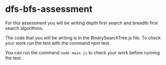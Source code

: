 # dfs-bfs-assessment

For this assessment you will be writing depth first search and breadth first search algorithms.

The code that you will be writing is in the BinarySearchTree.js file. To check your work run the test with the command npm test.

You can run the command `node main.js` to check your work before running the test.
